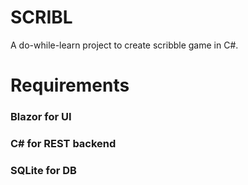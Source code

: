 # SCRIBL

A do-while-learn project to create scribble game in C#.

# Requirements

### Blazor for UI

### C# for REST backend

### SQLite for DB
